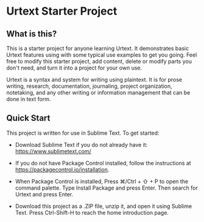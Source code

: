 # Urtext Starter Project

## What is this?

This is a starter project for anyone learning Urtext. It demonstrates basic Urtext features using with some typical use examples to get you going. Feel free to modify this starter project, add content, delete or modify parts you don't need, and turn it into a project for your own use.

Urtext is a syntax and system for writing using plaintext. It is for prose writing, research, documentation, journaling, project organization, notetaking, and any other writing or information management that can be done in text form.

## Quick Start

This project is written for use in Sublime Text. 
To get started:

- Download Sublime Text if you do not already have it: https://www.sublimetext.com/

- If you do not have Package Control installed, follow the instructions at https://packagecontrol.io/installation.

- When Package Control is installed, Press ⌘/Ctrl + ⇧ + P to open the command palette. Type Install Package and press Enter. Then search for Urtext and press Enter.

- Download this project as a .ZIP file, unzip it, and open it using Sublime Text. Press Ctrl-Shift-H to reach the home introduction page.
